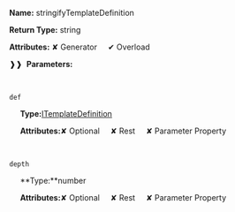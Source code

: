 **Name:** stringifyTemplateDefinition

**Return Type:** string

**Attributes:** ✘ Generator&nbsp;&nbsp;&nbsp;&nbsp;&nbsp;✔ Overload

❱❱&nbsp;&nbsp;**Parameters:**

&nbsp;&nbsp;&nbsp;&nbsp;&nbsp;
```
def
```

&nbsp;&nbsp;&nbsp;&nbsp;&nbsp;**Type:**[ITemplateDefinition](https://gitbook-18.gitbook.io/au//runtime/definitions/interfaces/itemplatedefinition)

&nbsp;&nbsp;&nbsp;&nbsp;&nbsp;**Attributes:**✘ Optional&nbsp;&nbsp;&nbsp;&nbsp;&nbsp;✘ Rest&nbsp;&nbsp;&nbsp;&nbsp;&nbsp;✘ Parameter Property

&nbsp;&nbsp;&nbsp;&nbsp;&nbsp;
```
depth
```

&nbsp;&nbsp;&nbsp;&nbsp;&nbsp;**Type:**number

&nbsp;&nbsp;&nbsp;&nbsp;&nbsp;**Attributes:**✘ Optional&nbsp;&nbsp;&nbsp;&nbsp;&nbsp;✘ Rest&nbsp;&nbsp;&nbsp;&nbsp;&nbsp;✘ Parameter Property

